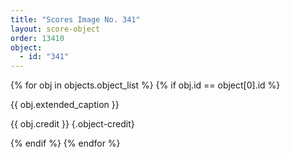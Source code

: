 ```yaml
---
title: "Scores Image No. 341"
layout: score-object
order: 13410
object:
  - id: "341"
---
```


{% for obj in objects.object_list %}
{% if obj.id == object[0].id %}

{{ obj.extended_caption }}

{{ obj.credit }} {.object-credit}

{% endif %}
{% endfor %}
